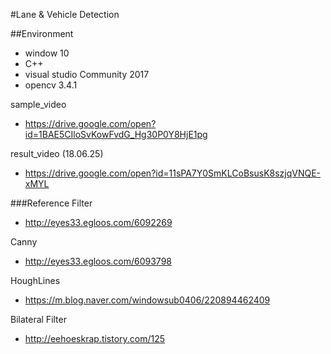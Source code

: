 #Lane & Vehicle Detection

##Environment
 - window 10
 - C++
 - visual studio Community 2017
 - opencv 3.4.1

sample_video
 - https://drive.google.com/open?id=1BAE5CIloSvKowFvdG_Hg30P0Y8HjE1pg

result_video (18.06.25)
 - https://drive.google.com/open?id=11sPA7Y0SmKLCoBsusK8szjqVNQE-xMYL

###Reference
Filter
 - http://eyes33.egloos.com/6092269

Canny
 - http://eyes33.egloos.com/6093798

HoughLines
 - https://m.blog.naver.com/windowsub0406/220894462409

Bilateral Filter
 - http://eehoeskrap.tistory.com/125
